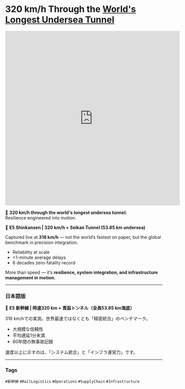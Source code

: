 # 320 km/h Through the [World's Longest Undersea Tunnel](https://www.jrhokkaido.co.jp/network/seikan/05.html)

<iframe 
  src="https://www.youtube.com/embed/_F3YILkvrGM" 
  width="560" 
  height="560" 
  style="aspect-ratio: 9/16;" 
  frameborder="0" 
  allowfullscreen>
</iframe>

🌊 **320 km/h through the world's longest undersea tunnel:**  
Resilience engineered into motion.  

🚄 **E5 Shinkansen | 320 km/h + Seikan Tunnel (53.85 km undersea)**  

Captured live at **318 km/h** — not the world’s fastest on paper, but the global benchmark in precision integration.  

- Reliability at scale  
- <1-minute average delays  
- 6 decades zero-fatality record  

More than speed — it’s **resilience, system integration, and infrastructure management in motion.**

---

### 日本語版  

🚄 **E5 新幹線 | 時速320 km + 青函トンネル（全長53.85 km海底）**  

318 km/hでの実測。世界最速ではなくとも「精密統合」のベンチマーク。  

- 大規模な信頼性  
- 平均遅延1分未満  
- 60年間の無事故記録  

速度以上に示すのは、「システム統合」と「インフラ運営力」です。  

---

### Tags  
`#新幹線` `#RailLogistics` `#Operations` `#SupplyChain` `#Infrastructure`
